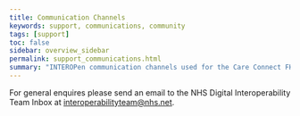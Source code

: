 ```yaml
---
title: Communication Channels
keywords: support, communications, community 
tags: [support]
toc: false
sidebar: overview_sidebar
permalink: support_communications.html
summary: "INTEROPen communication channels used for the Care Connect FHIR&reg; API."
---
```




For general enquires please send an email to the NHS Digital Interoperability Team Inbox at <a href="mailto:interoperabilityteam@nhs.net>">interoperabilityteam@nhs.net</a>.
<br><br>




